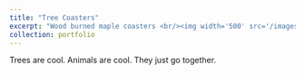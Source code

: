 ```yaml
---
title: "Tree Coasters"
excerpt: "Wood burned maple coasters <br/><img width='500' src='/images/coasters.jpg'>"
collection: portfolio
---
```


Trees are cool. Animals are cool. They just go together.
